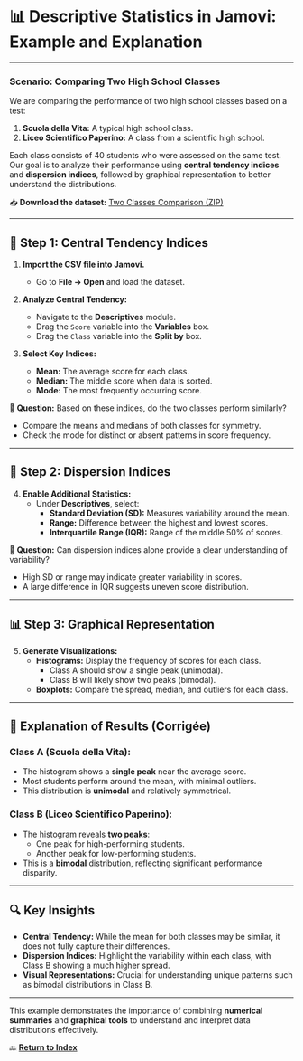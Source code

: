 # 📊 **Descriptive Statistics in Jamovi: Example and Explanation**

---

### **Scenario: Comparing Two High School Classes**

We are comparing the performance of two high school classes based on a test:
1. **Scuola della Vita:** A typical high school class.
2. **Liceo Scientifico Paperino:** A class from a scientific high school.

Each class consists of 40 students who were assessed on the same test. Our goal is to analyze their performance using **central tendency indices** and **dispersion indices**, followed by graphical representation to better understand the distributions.

📥 **Download the dataset:** [Two Classes Comparison (ZIP)](dataset/two_classes_comparison.csv.zip)

---

## 🧮 **Step 1: Central Tendency Indices**

1. **Import the CSV file into Jamovi.**
   - Go to **File → Open** and load the dataset.

2. **Analyze Central Tendency:**
   - Navigate to the **Descriptives** module.
   - Drag the `Score` variable into the **Variables** box.
   - Drag the `Class` variable into the **Split by** box.

3. **Select Key Indices:**
   - **Mean:** The average score for each class.
   - **Median:** The middle score when data is sorted.
   - **Mode:** The most frequently occurring score.

📌 **Question:** Based on these indices, do the two classes perform similarly?  
- Compare the means and medians of both classes for symmetry.  
- Check the mode for distinct or absent patterns in score frequency.

---

## 📐 **Step 2: Dispersion Indices**

4. **Enable Additional Statistics:**
   - Under **Descriptives**, select:
     - **Standard Deviation (SD):** Measures variability around the mean.
     - **Range:** Difference between the highest and lowest scores.
     - **Interquartile Range (IQR):** Range of the middle 50% of scores.

📌 **Question:** Can dispersion indices alone provide a clear understanding of variability?  
- High SD or range may indicate greater variability in scores.  
- A large difference in IQR suggests uneven score distribution.

---

## 📊 **Step 3: Graphical Representation**

5. **Generate Visualizations:**
   - **Histograms:** Display the frequency of scores for each class.  
     - Class A should show a single peak (unimodal).  
     - Class B will likely show two peaks (bimodal).  
   - **Boxplots:** Compare the spread, median, and outliers for each class.

---

## 📝 **Explanation of Results (Corrigée)**

### **Class A (Scuola della Vita):**
- The histogram shows a **single peak** near the average score.  
- Most students perform around the mean, with minimal outliers.  
- This distribution is **unimodal** and relatively symmetrical.

### **Class B (Liceo Scientifico Paperino):**
- The histogram reveals **two peaks**:  
  - One peak for high-performing students.  
  - Another peak for low-performing students.  
- This is a **bimodal** distribution, reflecting significant performance disparity.

---

## 🔍 **Key Insights**
- **Central Tendency:** While the mean for both classes may be similar, it does not fully capture their differences.  
- **Dispersion Indices:** Highlight the variability within each class, with Class B showing a much higher spread.  
- **Visual Representations:** Crucial for understanding unique patterns such as bimodal distributions in Class B.

---

This example demonstrates the importance of combining **numerical summaries** and **graphical tools** to understand and interpret data distributions effectively.

🔙 **[Return to Index](index.md)**
